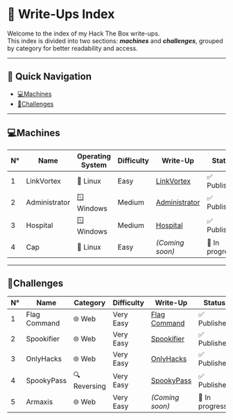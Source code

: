 # 📂 Write-Ups Index

Welcome to the index of my Hack The Box write-ups.  
This index is divided into two sections: **_machines_** and **_challenges_**, grouped by category for better readability and access.  

---

## 📑 Quick Navigation
- [💻Machines](#machines)
- [🧩Challenges](#challenges)

---

## 💻Machines

| N° | Name         | Operating System | Difficulty | Write-Up                                                                                           | Status          |
|----|--------------|------------------|------------|----------------------------------------------------------------------------------------------------|-----------------|
| 1  | LinkVortex   | 🐧 Linux         | Easy       | <a href="https://medium.com/@pablo13villalobos/hack-the-box-machine-linkvortex-walkthrough-en-5d467f2eec8b" target="_blank">LinkVortex</a> | ✅ Published     |
| 2  | Administrator| 🪟 Windows       | Medium     | <a href="https://medium.com/@pablo13villalobos/hack-the-box-machine-administrator-walkthrough-en-588555159e0c" target="_blank">Administrator</a> | ✅ Published  |
| 3  | Hospital     | 🪟 Windows       | Medium     | <a href="https://medium.com/@pablo13villalobos/hack-the-box-machine-hospital-walkthrough-en-3e4adcdde175" target="_blank">Hospital</a> | ✅ Published  |
| 4  | Cap          | 🐧 Linux         | Easy       | *(Coming soon)*                                                                                                      | 🚧 In progress  |

---

## 🧩Challenges

| N° | Name         | Category      | Difficulty | Write-Up                                                                                           | Status                      |
|----|--------------|---------------|------------|----------------------------------------------------------------------------------------------------|-----------------------------|
| 1  | Flag Command | 🌐 Web       | Very Easy  | [Flag Command](https://medium.com/@pablo13villalobos/hack-the-box-flag-command-walkthrough-en-f387461ef976) | ✅ Published       |
| 2  | Spookifier   | 🌐 Web       | Very Easy  | [Spookifier](https://medium.com/@pablo13villalobos/hack-the-box-spookifier-walkthrough-en-51e5c29e8e7f)   | ✅ Published         |
| 3  | OnlyHacks    | 🌐 Web       | Very Easy  | [OnlyHacks](https://medium.com/@pablo13villalobos/hack-the-box-challenge-onlyhacks-walkthrough-en-94ed01a7be94) | ✅ Published   |
| 4  | SpookyPass   | 🔍 Reversing | Very Easy  | [SpookyPass](https://medium.com/@pablo13villalobos/hack-the-box-challenge-spookypass-walkthrough-en-38ed87dae169) | ✅ Published | 
| 5  | Armaxis      | 🌐 Web       | Very Easy  |   *(Coming soon)*                                                                                             | 🚧 In progress   |
